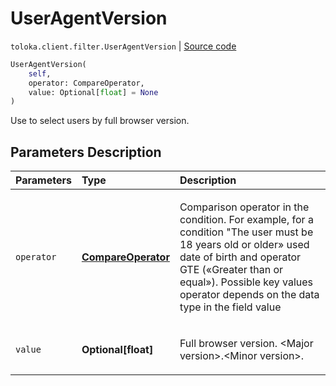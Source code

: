 # UserAgentVersion
`toloka.client.filter.UserAgentVersion` | [Source code](https://github.com/Toloka/toloka-kit/blob/v0.1.24/src/client/filter.py#L613)

```python
UserAgentVersion(
    self,
    operator: CompareOperator,
    value: Optional[float] = None
)
```

Use to select users by full browser version.

## Parameters Description

| Parameters | Type | Description |
| :----------| :----| :-----------|
`operator`|**[CompareOperator](toloka.client.primitives.operators.CompareOperator.md)**|<p>Comparison operator in the condition. For example, for a condition &quot;The user must be 18 years old or older» used date of birth and operator GTE («Greater than or equal»). Possible key values operator depends on the data type in the field value</p>
`value`|**Optional\[float\]**|<p>Full browser version. &lt;Major version&gt;.&lt;Minor version&gt;.</p>

